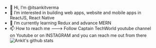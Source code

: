 - 👋 Hi, I’m @itsankitverma
- 👀 I’m interested in building web apps, website and mobile apps in ReactJS, React Native
- 🌱 I’m currently learning Redux and advance MERN
- 📫 How to reach me ---> Follow Captain TechWorld youtube channel on Youtube or on INSTAGRAM and you can reach me out from there 
![Ankit's github stats](https://github-readme-stats.vercel.app/api?username=itsankitverma&hide=["issues"]&show_icons=true)
